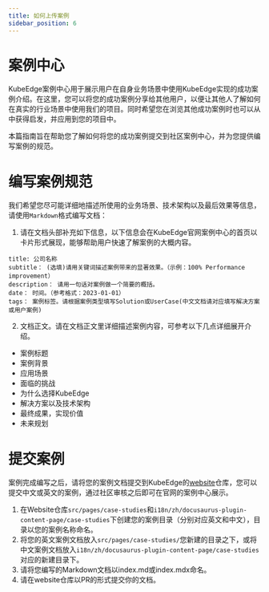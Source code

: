 ```yaml
---
title: 如何上传案例
sidebar_position: 6
---
```

# 案例中心

KubeEdge案例中心用于展示用户在自身业务场景中使用KubeEdge实现的成功案例介绍。在这里，您可以将您的成功案例分享给其他用户，以便让其他人了解如何在真实的行业场景中使用我们的项目。同时希望您在浏览其他成功案例时也可以从中获得启发，并应用到您的项目中。

本篇指南旨在帮助您了解如何将您的成功案例提交到社区案例中心，并为您提供编写案例的规范。

# 编写案例规范

我们希望您尽可能详细地描述所使用的业务场景、技术架构以及最后效果等信息，请使用`Markdown`格式编写文档：

1.  请在文档头部补充如下信息，以下信息会在KubeEdge官网案例中心的首页以卡片形式展现，能够帮助用户快速了解案例的大概内容。

```
title: 公司名称
subtitle： (选填)请用关键词描述案例带来的显著效果。（示例：100% Performance improvement）
description： 请用一句话对案例做一个简要的概括。
date： 时间。（参考格式：2023-01-01）
tags： 案例标签。请根据案例类型填写Solution或UserCase(中文文档请对应填写解决方案或用户案例)
```

2.  文档正文。请在文档正文里详细描述案例内容，可参考以下几点详细展开介绍。

- 案例标题
- 案例背景
- 应用场景
- 面临的挑战
- 为什么选择KubeEdge
- 解决方案以及技术架构
- 最终成果，实现价值
- 未来规划

# 提交案例

案例完成编写之后，请将您的案例文档提交到KubeEdge的[website](https://github.com/kubeedge/website)仓库，您可以提交中文或英文的案例，通过社区审核之后即可在官网的案例中心展示。

1.  在Website仓库`src/pages/case-studies`和`i18n/zh/docusaurus-plugin-content-page/case-studies`下创建您的案例目录（分别对应英文和中文），目录以您的案例名称命名。
2.  将您的英文案例文档放入`src/pages/case-studies/`您新建的目录之下，或将中文案例文档放入`i18n/zh/docusaurus-plugin-content-page/case-studies`对应的新建目录下。
3.  请将您编写的Markdown文档以index.md或index.mdx命名。
4.  请在website仓库以PR的形式提交你的文档。
